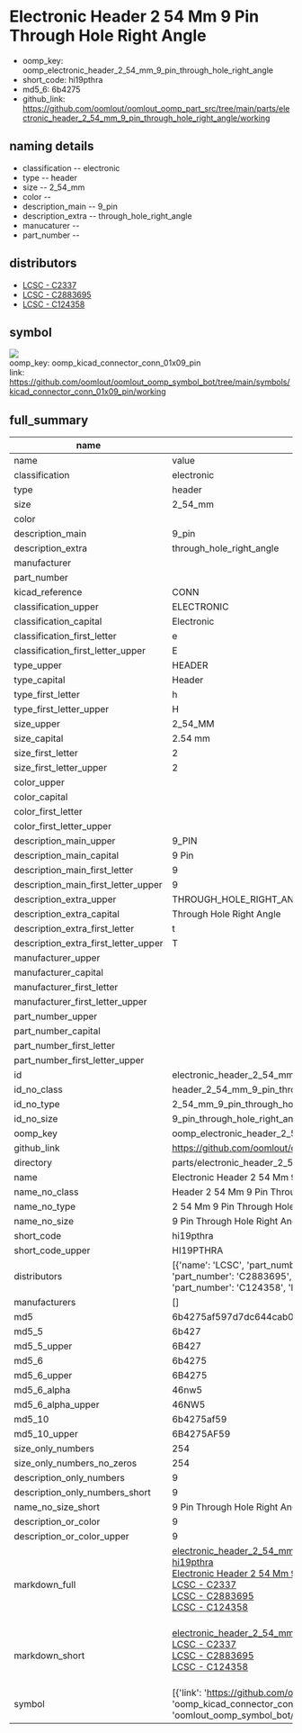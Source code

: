 # Electronic Header 2 54 Mm 9 Pin Through Hole Right Angle

  
* oomp_key: oomp_electronic_header_2_54_mm_9_pin_through_hole_right_angle 
* short_code: hi19pthra
* md5_6: 6b4275  
* github_link: https://github.com/oomlout/oomlout_oomp_part_src/tree/main/parts/electronic_header_2_54_mm_9_pin_through_hole_right_angle/working  
## naming details
* classification -- electronic
* type -- header
* size -- 2_54_mm
* color -- 
* description_main -- 9_pin
* description_extra -- through_hole_right_angle
* manucaturer -- 
* part_number -- 

## distributors
* [LCSC - C2337](https://lcsc.com/product-detail/C2337.html)   
* [LCSC - C2883695](https://lcsc.com/product-detail/C2883695.html)   
* [LCSC - C124358](https://lcsc.com/product-detail/C124358.html)   


## symbol

![](symbol/{index}/working/working_600.png)  
oomp_key: oomp_kicad_connector_conn_01x09_pin  
link: https://github.com/oomlout/oomlout_oomp_symbol_bot/tree/main/symbols/kicad_connector_conn_01x09_pin/working  


## full_summary
| name | value | 
| --- | --- | 
| name | value | 
| classification | electronic | 
| type | header | 
| size | 2_54_mm | 
| color |  | 
| description_main | 9_pin | 
| description_extra | through_hole_right_angle | 
| manufacturer |  | 
| part_number |  | 
| kicad_reference | CONN | 
| classification_upper | ELECTRONIC | 
| classification_capital | Electronic | 
| classification_first_letter | e | 
| classification_first_letter_upper | E | 
| type_upper | HEADER | 
| type_capital | Header | 
| type_first_letter | h | 
| type_first_letter_upper | H | 
| size_upper | 2_54_MM | 
| size_capital | 2.54 mm | 
| size_first_letter | 2 | 
| size_first_letter_upper | 2 | 
| color_upper |  | 
| color_capital |  | 
| color_first_letter |  | 
| color_first_letter_upper |  | 
| description_main_upper | 9_PIN | 
| description_main_capital | 9 Pin | 
| description_main_first_letter | 9 | 
| description_main_first_letter_upper | 9 | 
| description_extra_upper | THROUGH_HOLE_RIGHT_ANGLE | 
| description_extra_capital | Through Hole Right Angle | 
| description_extra_first_letter | t | 
| description_extra_first_letter_upper | T | 
| manufacturer_upper |  | 
| manufacturer_capital |  | 
| manufacturer_first_letter |  | 
| manufacturer_first_letter_upper |  | 
| part_number_upper |  | 
| part_number_capital |  | 
| part_number_first_letter |  | 
| part_number_first_letter_upper |  | 
| id | electronic_header_2_54_mm_9_pin_through_hole_right_angle | 
| id_no_class | header_2_54_mm_9_pin_through_hole_right_angle | 
| id_no_type | 2_54_mm_9_pin_through_hole_right_angle | 
| id_no_size | 9_pin_through_hole_right_angle | 
| oomp_key | oomp_electronic_header_2_54_mm_9_pin_through_hole_right_angle | 
| github_link | https://github.com/oomlout/oomlout_oomp_part_src/tree/main/parts/electronic_header_2_54_mm_9_pin_through_hole_right_angle/working | 
| directory | parts/electronic_header_2_54_mm_9_pin_through_hole_right_angle | 
| name | Electronic Header 2 54 Mm 9 Pin Through Hole Right Angle | 
| name_no_class | Header 2 54 Mm 9 Pin Through Hole Right Angle | 
| name_no_type | 2 54 Mm 9 Pin Through Hole Right Angle | 
| name_no_size | 9 Pin Through Hole Right Angle | 
| short_code | hi19pthra | 
| short_code_upper | HI19PTHRA | 
| distributors | [{'name': 'LCSC', 'part_number': 'C2337', 'link': 'https://lcsc.com/product-detail/C2337.html', 'id': 'distributor_lcsc'}, {'name': 'LCSC', 'part_number': 'C2883695', 'link': 'https://lcsc.com/product-detail/C2883695.html', 'id': 'distributor_lcsc'}, {'name': 'LCSC', 'part_number': 'C124358', 'link': 'https://lcsc.com/product-detail/C124358.html', 'id': 'distributor_lcsc'}] | 
| manufacturers | [] | 
| md5 | 6b4275af597d7dc644cab0593ecf8510 | 
| md5_5 | 6b427 | 
| md5_5_upper | 6B427 | 
| md5_6 | 6b4275 | 
| md5_6_upper | 6B4275 | 
| md5_6_alpha | 46nw5 | 
| md5_6_alpha_upper | 46NW5 | 
| md5_10 | 6b4275af59 | 
| md5_10_upper | 6B4275AF59 | 
| size_only_numbers | 254 | 
| size_only_numbers_no_zeros | 254 | 
| description_only_numbers | 9 | 
| description_only_numbers_short | 9 | 
| name_no_size_short | 9 Pin Through Hole Right Angle | 
| description_or_color | 9 | 
| description_or_color_upper | 9 | 
| markdown_full | [electronic_header_2_54_mm_9_pin_through_hole_right_angle](https://github.com/oomlout/oomlout_oomp_part_src/tree/main/parts/electronic_header_2_54_mm_9_pin_through_hole_right_angle/working)<br>[hi19pthra](https://github.com/oomlout/oomlout_oomp_part_src/tree/main/parts/electronic_header_2_54_mm_9_pin_through_hole_right_angle/working)<br>[Electronic Header 2 54 Mm 9 Pin Through Hole Right Angle](https://github.com/oomlout/oomlout_oomp_part_src/tree/main/parts/electronic_header_2_54_mm_9_pin_through_hole_right_angle/working)<br>[LCSC - C2337<br>](https://lcsc.com/product-detail/C2337.html)[LCSC - C2883695<br>](https://lcsc.com/product-detail/C2883695.html)[LCSC - C124358<br>](https://lcsc.com/product-detail/C124358.html)<br> | 
| markdown_short | [electronic_header_2_54_mm_9_pin_through_hole_right_angle](https://github.com/oomlout/oomlout_oomp_part_src/tree/main/parts/electronic_header_2_54_mm_9_pin_through_hole_right_angle/working)<br>[LCSC - C2337<br>](https://lcsc.com/product-detail/C2337.html)[LCSC - C2883695<br>](https://lcsc.com/product-detail/C2883695.html)[LCSC - C124358<br>](https://lcsc.com/product-detail/C124358.html)<br> | 
| symbol | [{'link': 'https://github.com/oomlout/oomlout_oomp_symbol_bot/tree/main/symbols/kicad_connector_conn_01x09_pin', 'oomp_key': 'oomp_kicad_connector_conn_01x09_pin', 'directory': 'oomlout_oomp_symbol_bot/symbols/kicad_connector_conn_01x09_pin//working/working.kicad_sym', 'index': 0}] | 
